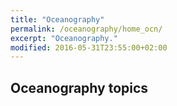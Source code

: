 ```yaml
---
title: "Oceanography"
permalink: /oceanography/home_ocn/
excerpt: "Oceanography."
modified: 2016-05-31T23:55:00+02:00
---
```


## Oceanography topics